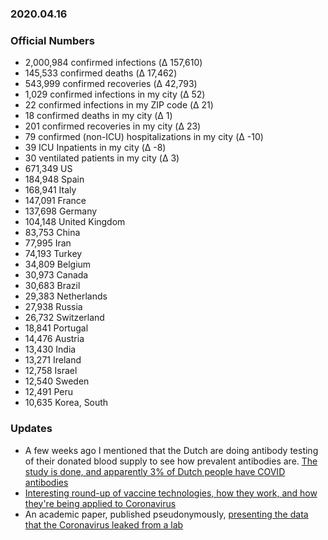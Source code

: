 ### 2020.04.16

### Official Numbers

* 2,000,984 confirmed infections (Δ 157,610)
* 145,533 confirmed deaths (Δ 17,462)
* 543,999 confirmed recoveries (Δ 42,793)
* 1,029 confirmed infections in my city (Δ 52)
* 22 confirmed infections in my ZIP code (Δ 21)
* 18 confirmed deaths in my city (Δ 1)
* 201 confirmed recoveries in my city (Δ 23)
* 79 confirmed (non-ICU) hospitalizations in my city (Δ -10)
* 39 ICU Inpatients in my city (Δ -8)
* 30 ventilated patients in my city (Δ 3)
* 671,349 US
* 184,948 Spain
* 168,941 Italy
* 147,091 France
* 137,698 Germany
* 104,148 United Kingdom
* 83,753 China
* 77,995 Iran
* 74,193 Turkey
* 34,809 Belgium
* 30,973 Canada
* 30,683 Brazil
* 29,383 Netherlands
* 27,938 Russia
* 26,732 Switzerland
* 18,841 Portugal
* 14,476 Austria
* 13,430 India
* 13,271 Ireland
* 12,758 Israel
* 12,540 Sweden
* 12,491 Peru
* 10,635 Korea, South


### Updates

* A few weeks ago I mentioned that the Dutch are doing antibody testing
  of their donated blood supply to see how prevalent antibodies are.
  [The study is done, and apparently 3% of Dutch people have COVID
  antibodies](https://nltimes.nl/2020/04/16/3-dutch-blood-donors-covid-19-antibodies)
* [Interesting round-up of vaccine technologies, how they work, and how
  they're being applied to
  Coronavirus](https://blogs.sciencemag.org/pipeline/archives/2020/04/15/coronavirus-vaccine-prospects)
* An academic paper, published pseudonymously, [presenting the data that
  the Coronavirus leaked from a lab](https://projectepstein.github.io/)

